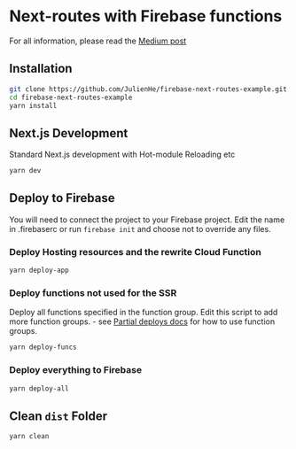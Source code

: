 # Next-routes with Firebase functions
For all information, please read the [Medium post](https://codeburst.io/next-routes-with-firebase-hosting-on-cloud-functions-e7c78308a24d)

## Installation

```bash
git clone https://github.com/JulienHe/firebase-next-routes-example.git
cd firebase-next-routes-example
yarn install
```

## Next.js Development

Standard Next.js development with Hot-module Reloading etc

```bash
yarn dev
```

## Deploy to Firebase

You will need to connect the project to your Firebase project. Edit the name in .firebaserc or run `firebase init` and choose not to override any files.

### Deploy Hosting resources and the rewrite Cloud Function

```bash
yarn deploy-app
```

### Deploy functions not used for the SSR

Deploy all functions specified in the function group. Edit this script to add more function groups. - see [Partial deploys docs](https://firebase.google.com/docs/cli/#partial_deploys) for how to use function groups.

```bash
yarn deploy-funcs
```

### Deploy everything to Firebase

```bash
yarn deploy-all
```

## Clean `dist` Folder

```bash
yarn clean
```
